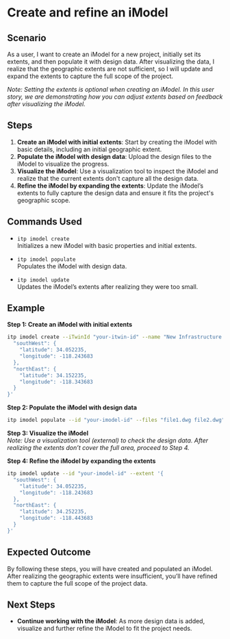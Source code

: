 # Create and refine an iModel

## Scenario

As a user, I want to create an iModel for a new project, initially set its extents, and then populate it with design data. After visualizing the data, I realize that the geographic extents are not sufficient, so I will update and expand the extents to capture the full scope of the project.

*Note: Setting the extents is optional when creating an iModel. In this user story, we are demonstrating how you can adjust extents based on feedback after visualizing the iModel.*

## Steps

1. **Create an iModel with initial extents**: Start by creating the iModel with basic details, including an initial geographic extent.
2. **Populate the iModel with design data**: Upload the design files to the iModel to visualize the progress.
3. **Visualize the iModel**: Use a visualization tool to inspect the iModel and realize that the current extents don't capture all the design data.
4. **Refine the iModel by expanding the extents**: Update the iModel’s extents to fully capture the design data and ensure it fits the project's geographic scope.

## Commands Used

- `itp imodel create`  
  Initializes a new iModel with basic properties and initial extents.

- `itp imodel populate`  
  Populates the iModel with design data.

- `itp imodel update`  
  Updates the iModel’s extents after realizing they were too small.

## Example

**Step 1: Create an iModel with initial extents**
```bash
itp imodel create --iTwinId "your-itwin-id" --name "New Infrastructure Project" --extent '{
  "southWest": {
    "latitude": 34.052235,
    "longitude": -118.243683
  },
  "northEast": {
    "latitude": 34.152235,
    "longitude": -118.343683
  }
}'
```

**Step 2: Populate the iModel with design data**
```bash
itp imodel populate --id "your-imodel-id" --files "file1.dwg file2.dwg" --connectorTypes "DWG"
```

**Step 3: Visualize the iModel**  
_Note: Use a visualization tool (external) to check the design data. After realizing the extents don’t cover the full area, proceed to Step 4._

**Step 4: Refine the iModel by expanding the extents**
```bash
itp imodel update --id "your-imodel-id" --extent '{
  "southWest": {
    "latitude": 34.052235,
    "longitude": -118.243683
  },
  "northEast": {
    "latitude": 34.252235,
    "longitude": -118.443683
  }
}'
```

## Expected Outcome

By following these steps, you will have created and populated an iModel. After realizing the geographic extents were insufficient, you’ll have refined them to capture the full scope of the project data.

## Next Steps

- **Continue working with the iModel**: As more design data is added, visualize and further refine the iModel to fit the project needs.
